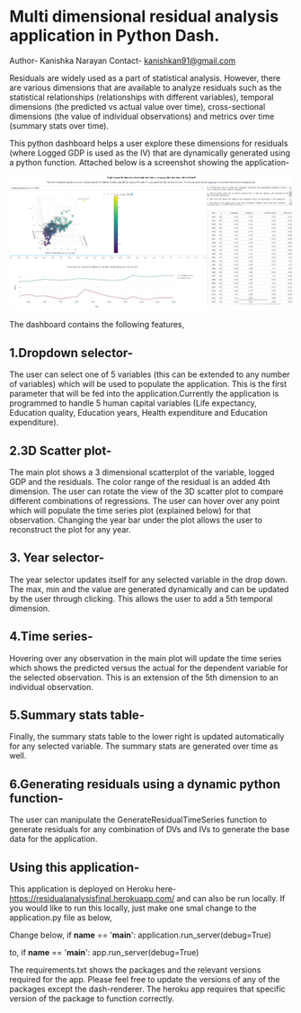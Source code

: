 # Multi dimensional residual analysis application in Python Dash.
Author- Kanishka Narayan
Contact- kanishkan91@gmail.com

Residuals are widely used as a part of statistical analysis. However, there are various dimensions that are available to analyze residuals such as the statistical relationships (relationships with different variables), temporal dimensions (the predicted vs actual value over time), cross-sectional dimensions (the value of individual observations) and metrics over time (summary stats over time). 

This python dashboard helps a user explore these dimensions for residuals (where Logged GDP is used as the IV) that are dynamically generated using a python function. Attached below is a screenshot showing the application-

![Test Image 1](https://github.com/kanishkan91/Residual-analysis-application/blob/master/Residualanalysis.JPG)

The dashboard contains the following features,

## 1.Dropdown selector-
   The user can select one of 5 variables (this can be extended to any number of variables) which will be used to populate the application. This is the first parameter that will be fed into the application.Currently the application is programmed to handle 5 human capital variables (Life expectancy, Education quality, Education years, Health expenditure and Education expenditure).
 
## 2.3D Scatter plot- 
The main plot shows a 3 dimensional scatterplot of the variable, logged GDP and the residuals. The color range of the residual is an added 4th dimension. The user can rotate the view of the 3D scatter plot to compare different combinations of regressions. The user can hover over any point which will populate the time series plot (explained below) for that observation. Changing the year bar under the plot allows the user to reconstruct the plot for any year.

## 3. Year selector-
The year selector updates itself for any selected variable in the drop down. The max, min and the value are generated dynamically and can be updated by the user through clicking. This allows the user to add a 5th temporal dimension.

## 4.Time series-
Hovering over any observation in the main plot will update the time series which shows the predicted versus the actual for the dependent variable for the selected observation. This is an extension of the 5th dimension to an individual observation.

## 5.Summary stats table-
Finally, the summary stats table to the lower right is updated automatically for any selected variable. The summary stats are generated over time as well. 

## 6.Generating residuals using a dynamic python function-
The user can manipulate the GenerateResidualTimeSeries function to generate residuals for any combination  of DVs and IVs to generate the base data for the application.


## Using this application-
This application is deployed on Heroku here- https://residualanalysisfinal.herokuapp.com/ and can also be run locally. If you would like to run this locally, just make one smal change to the application.py file as below,

Change below, 
if __name__ == '__main__':
    application.run_server(debug=True)

to,
if __name__ == '__main__':
    app.run_server(debug=True)

The requirements.txt shows the packages and the relevant versions required for the app. Please feel free to update the versions of any of the packages except the dash-renderer. The heroku app requires that specific version of the package to function correctly.







   

 



